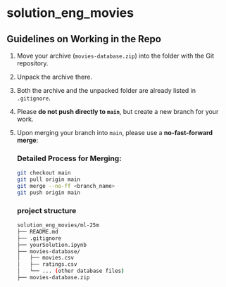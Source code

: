 # solution_eng_movies

## Guidelines on Working in the Repo

1. Move your archive (`movies-database.zip`) into the folder with the Git repository.
2. Unpack the archive there.
3. Both the archive and the unpacked folder are already listed in `.gitignore`.
4. Please **do not push directly to `main`**, but create a new branch for your work.
5. Upon merging your branch into `main`, please use a **no-fast-forward merge**:
   
   ### Detailed Process for Merging:
   ```bash
   git checkout main
   git pull origin main
   git merge --no-ff <branch_name>
   git push origin main
   ````
  
    ### project structure
    ```bash
    solution_eng_movies/ml-25m
    ├── README.md
    ├── .gitignore
    ├── yourSolution.ipynb
    ├── movies-database/
    │   ├── movies.csv
    │   ├── ratings.csv
    │   └── ... (other database files)
    ├── movies-database.zip
    ```



